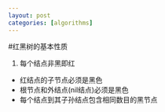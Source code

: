 ```yaml
---
layout: post
categories: [algorithms]
---
```

#红黑树的基本性质

1. 每个结点非黑即红
-  红结点的子节点必须是黑色
-  根节点和外结点(nil结点)必须是黑色
-  每个结点到其子孙结点包含相同数目的黑节点


